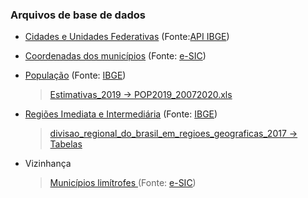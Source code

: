 ### Arquivos de base de dados
- [Cidades e Unidades Federativas](https://servicodados.ibge.gov.br/api/v1/localidades/municipios) (Fonte:[API IBGE](https://servicodados.ibge.gov.br/api/docs/localidades?versao=1))
- [Coordenadas dos municípios](http://www.consultaesic.cgu.gov.br/busca/dados/Lists/Pedido/Attachments/795803/RESPOSTA_PEDIDO_Coordenadas%20das%20sedes%20municipais%20(1).xls) (Fonte: [e-SIC](http://www.consultaesic.cgu.gov.br/busca/dados/Lists/Pedido/Item/displayifs.aspx?List=0c839f31%2D47d7%2D4485%2Dab65%2Dab0cee9cf8fe&ID=795803&Source=http%3A%2F%2Fwww%2Econsultaesic%2Ecgu%2Egov%2Ebr%2Fbusca%2FSitePages%2Fresultadopesquisa%2Easpx%3Fk%3Dlatitude%2520longitude%23k%3Dlatitude%2520longitude%2520cidades&Web=88cc5f44%2D8cfe%2D4964%2D8ff4%2D376b5ebb3bef))
- [População](https://www.ibge.gov.br/estatisticas/sociais/populacao/9103-estimativas-de-populacao.html?=&t=downloads) (Fonte: [IBGE](https://www.ibge.gov.br/estatisticas/sociais/populacao/9103-estimativas-de-populacao.html?=&t=downloads))
    > [Estimativas_2019 &rarr; POP2019_20072020.xls](ftp://ftp.ibge.gov.br/Estimativas_de_Populacao/Estimativas_2019/POP2019_20072020.xls)

- [Regiões Imediata e Intermediária](https://www.ibge.gov.br/geociencias/organizacao-do-territorio/divisao-regional/15778-divisoes-regionais-do-brasil.html?=&t=downloads) (Fonte: [IBGE](https://www.ibge.gov.br/geociencias/organizacao-do-territorio/divisao-regional/15778-divisoes-regionais-do-brasil.html?=&t=downloads))

    > [divisao_regional_do_brasil_em_regioes_geograficas_2017 &rarr; Tabelas](ftp://geoftp.ibge.gov.br/organizacao_do_territorio/divisao_regional/divisao_regional_do_brasil/divisao_regional_do_brasil_em_regioes_geograficas_2017/tabelas/regioes_geograficas_composicao_por_municipios_2017_20180911.xls)

- Vizinhança
    
    > [Municípios limítrofes ](http://www.consultaesic.cgu.gov.br/busca/dados/Lists/Pedido/Attachments/636077/RESPOSTA_PEDIDO_Municpios%20Limtrofes.xls) (Fonte: [e-SIC](http://www.consultaesic.cgu.gov.br/busca/dados/Lists/Pedido/Item/displayifs.aspx?List=0c839f31-47d7-4485-ab65-ab0cee9cf8fe&ID=636077&Source=http%3a%2f%2fwww.consultaesic.cgu.gov.br%2fbusca%2fSitePages%2fresultadopesquisa.aspx%3fk%3dRELATORIO%2520MUNICIPIOS%2520LIM%25C3%258DTROFES&Web=88cc5f44-8cfe-4964-8ff4-376b5ebb3bef))